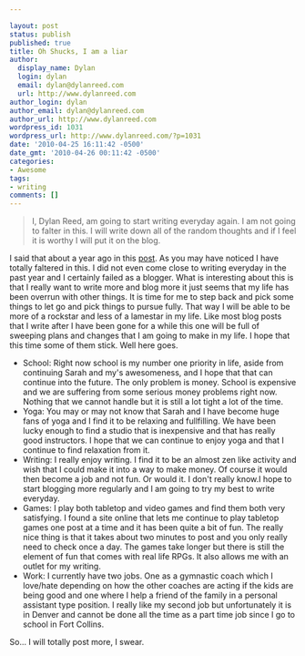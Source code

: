 ```yaml
---

layout: post
status: publish
published: true
title: Oh Shucks, I am a liar
author:
  display_name: Dylan
  login: dylan
  email: dylan@dylanreed.com
  url: http://www.dylanreed.com
author_login: dylan
author_email: dylan@dylanreed.com
author_url: http://www.dylanreed.com
wordpress_id: 1031
wordpress_url: http://www.dylanreed.com/?p=1031
date: '2010-04-25 16:11:42 -0500'
date_gmt: '2010-04-26 00:11:42 -0500'
categories:
- Awesome
tags:
- writing
comments: []
---
```


> I, Dylan Reed, am going to start writing everyday again. I am not going to falter in this. I will write down all of the random thoughts and if I feel it is worthy I will put it on the blog.

  
I said that about a year ago in this [post][1]. As you may have noticed I have totally faltered in this. I did not even come close to writing everyday in the past year and I certainly failed as a blogger. What is interesting about this is that I really want to write more and blog more it just seems that my life has been overrun with other things. It is time for me to step back and pick some things to let go and pick things to pursue fully. That way I will be able to be more of a rockstar and less of a lamestar in my life. Like most blog posts that I write after I have been gone for a while this one will be full of sweeping plans and changes that I am going to make in my life. I hope that this time some of them stick. Well here goes.

   [1]: http://www.dylanreed.com/2009/03/20/the-problem-that-has-arisen/

  * School: Right now school is my number one priority in life, aside from continuing Sarah and my's awesomeness, and I hope that that can continue into the future. The only problem is money. School is expensive and we are suffering from some serious money problems right now. Nothing that we cannot handle but it is still a lot tight a lot of the time.
  * Yoga: You may or may not know that Sarah and I have become huge fans of yoga and I find it to be relaxing and fullfilling. We have been lucky enough to find a studio that is inexpensive and that has really good instructors. I hope that we can continue to enjoy yoga and that I continue to find relaxation from it.
  * Writing: I really enjoy writing. I find it to be an almost zen like activity and wish that I could make it into a way to make money. Of course it would then become a job and not fun. Or would it. I don't really know.I hope to start blogging more regularly and I am going to try my best to write everyday.
  * Games: I play both tabletop and video games and find them both very satisfying. I found a site online that lets me continue to play tabletop games one post at a time and it has been quite a bit of fun. The really nice thing is that it takes about two minutes to post and you only really need to check once a day. The games take longer but there is still the element of fun that comes with real life RPGs. It also allows me with an outlet for my writing.
  * Work: I currently have two jobs. One as a gymnastic coach which I love/hate depending on how the other coaches are acting if the kids are being good and one where I help a friend of the family in a personal assistant type position. I really like my second job but unfortunately it is in Denver and cannot be done all the time as a part time job since I go to school in Fort Collins.
  


  
So... I will totally post more, I swear.

